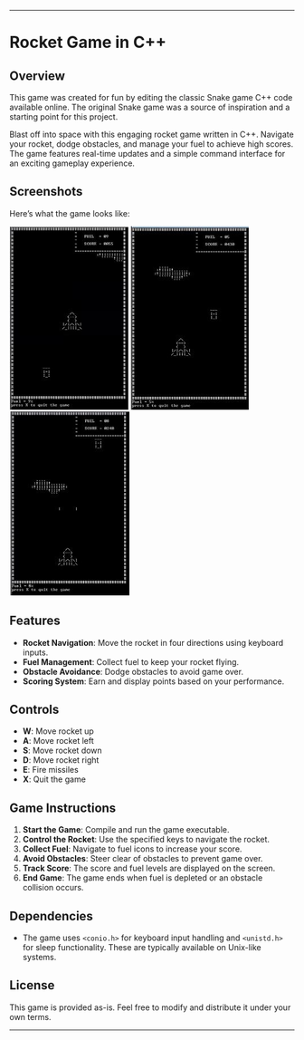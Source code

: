 

---

# Rocket Game in C++

## Overview

This game was created for fun by editing the classic Snake game C++ code available online. The original Snake game was a source of inspiration and a starting point for this project.

Blast off into space with this engaging rocket game written in C++. Navigate your rocket, dodge obstacles, and manage your fuel to achieve high scores. The game features real-time updates and a simple command interface for an exciting gameplay experience.

## Screenshots

Here’s what the game looks like:

![Gameplay Screenshot](ss1.JPG)
![Gameplay Screenshot](ss2.JPG)
![Gameplay Screenshot](ss3.JPG)

## Features

- **Rocket Navigation**: Move the rocket in four directions using keyboard inputs.
- **Fuel Management**: Collect fuel to keep your rocket flying.
- **Obstacle Avoidance**: Dodge obstacles to avoid game over.
- **Scoring System**: Earn and display points based on your performance.

## Controls

- **W**: Move rocket up
- **A**: Move rocket left
- **S**: Move rocket down
- **D**: Move rocket right
- **E**: Fire missiles
- **X**: Quit the game



## Game Instructions

1. **Start the Game**: Compile and run the game executable.
2. **Control the Rocket**: Use the specified keys to navigate the rocket.
3. **Collect Fuel**: Navigate to fuel icons to increase your score.
4. **Avoid Obstacles**: Steer clear of obstacles to prevent game over.
5. **Track Score**: The score and fuel levels are displayed on the screen.
6. **End Game**: The game ends when fuel is depleted or an obstacle collision occurs.

## Dependencies

- The game uses `<conio.h>` for keyboard input handling and `<unistd.h>` for sleep functionality. These are typically available on Unix-like systems.


## License

This game is provided as-is. Feel free to modify and distribute it under your own terms.

---
